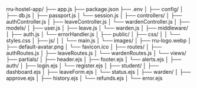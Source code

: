 rru-hostel-app/
├── app.js
├── package.json
├── .env
│
├── config/
│   ├── db.js
│   ├── passport.js
│   └── session.js
│
├── controllers/
│   ├── authController.js
│   ├── leaveController.js
│   └── wardenController.js
│
├── models/
│   ├── user.js
│   ├── leave.js
│   └── warden.js
│
├── middleware/
│   ├── auth.js
│   └── errorHandler.js
│
├── public/
│   ├── css/
│   │   └── styles.css
│   ├── js/
│   │   └── main.js
│   └── images/
│       ├── rru-logo.webp
│       ├── default-avatar.png
│       └── favicon.ico
│
├── routes/
│   ├── authRoutes.js
│   ├── leaveRoutes.js
│   └── wardenRoutes.js
│
└── views/
    ├── partials/
    │   ├── header.ejs
    │   ├── footer.ejs
    │   └── alerts.ejs
    │
    ├── auth/
    │   ├── login.ejs
    │   └── register.ejs
    │
    ├── student/
    │   ├── dashboard.ejs
    │   ├── leaveForm.ejs
    │   └── status.ejs
    │
    ├── warden/
    │   ├── approve.ejs
    │   ├── history.ejs
    │   └── refunds.ejs
    │
    └── error.ejs


